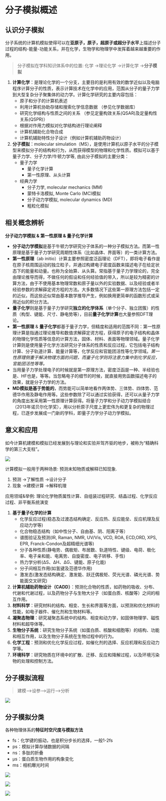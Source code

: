 # 分子模拟概述

## 认识分子模拟

分子系统的计算机模拟使得可以在**亚原子，原子，超原子或超分子水平**上描述分子过程的结构-能量-功能关系，并在化学，生物学和物理学中发挥着越来越重要的作用。

>分子模拟在学科知识体系中的位置: 化学 →理论化学 →计算化学 →**分子模拟**

1. **计算化学**：是理论化学的一个分支，主要目的是利用有效的数学近似以及电脑程序计算分子的性质，表示计算技术在化学中的应用，范围从分子的量子力学到大型复杂分子聚集体的动力学。计算化学研究的主要内容包括：
    - 原子和分子的计算机表述
    - 利用计算机协助存储和搜索化学信息数据 （参见化学数据库）
    - 研究化学结构与性质之间的关系 （参见定量构效关系(QSAR)及定量构性关系(QSPR)）
    - 根据对作用力模拟对化学结构进行理论阐释
    - 计算机辅助化合物合成
    - 计算机辅助特性分子设计（例如计算机辅助药物设计）
2. **分子模拟**：molecular simulation（MS），是使用计算机以原子水平的分子模型来模拟分子的结构和行为，从而获得模型的物理和化学性质。模拟可以基于量子力学、分子力学/牛顿力学等, 由此分子模拟的主要分类：
    - 量子力学
        - 量子化学计算
        - 第一性原理、从头计算
    - 经典力学
        - 分子力学, molecular mechanics (MM)
        - 蒙特卡洛模拟, Monte Carlo (MC)模拟
        - 分子动力学模拟, molecular dynamics (MD)
        - 粗粒化模拟

## 相关概念辨析

**分子动力学模拟 & 第一性原理 & 量子化学计算**

- **分子动力学模拟**是基于牛顿力学研究分子体系的一种分子模拟方法。而第一性原理是基于量子力学研究周期性体系（比如晶体、界面等）的一类计算方法。
- **第一性原理**（ab initio）计算主要参照密度泛函理论（DFT），即将电子看作是在原子核周围运动的独立粒子，并通过构建电子密度函数来描述电子在给定状态下的能量和动量。也称为全始算、从头算。常指基于量子力学理论的，完全由理论推导而得，不做任何的假设和任何经验值的带入，所以是较为精密的计算方法，由于不使用基本物理常数和原子量以外的实验数据、以及经验或者半经验参数的求解薛定谔方程的方法。大多数情况下这些第一原理方法包括一定的近似，而这些近似常由基本数学推导产生，例如换用更简单的函数形式或采用近似的积分方法。
- **量子化学**则是基于量子力学研究**独立的化学体系**（单个分子、独立团簇）的性质（构型、键能、尺寸、静电势等），目前**量子化学计算**也大量参照DFT理论。
- **第一性原理** & **量子化学**都基于量子力学，但精度和适用的范围不同：第一性原理计算是指通过理论推导和数值求解薛定谔方程，获得原子的电子结构和晶体的物理化学性质等信息的计算方法，固体、材料、表面等物理领域。量子化学计算则是使用量子化学方法研究分子体系的性质和反应过程，它包括电子结构计算、分子轨道计算、能量计算等，化学反应和官能团活性等化学领域。*第一性原理侧重于解决物理方面的问题，而量子化学则将注意力集中到化学反应，官能团活性等等。*
- 当用量子力学处理电子的时候就是第一原理方法，密度泛函是一种、半经验也是、HF也是，等等。当忽略电子的细节的时候，就直接用势函数描述电子的效果，就是分子力学的方法。
- **MD模拟是基于势能的**，而势能可以简单地看作两体势、三体势、四体势、范德华作用及静电作用等。这些参数除了可以通过实验获得，还可以从量子力学的角度出发采用第一性原理计算获得。将量子力学和分子动力学模拟结合（2013年诺贝尔化学奖），用以分析原子尺度上更宏伟为和更复杂的物理过程，已逐步发展成一门新的学科，即量子力学分子动力学模拟。

## 意义和应用

如今计算机建模和模拟已经发展到与理论和实验并驾齐驱的地步，被称为“精确科学的第三大支柱”。

![](_assets/ms.png)

计算模拟一般用于两种场景: 预测未知物质或解释已知现象.

1. 预测 ->了解性质 ->设计分子
2. 现象 ->建模计算 ->解释机理

应用领域&举例: 理论化学物质属性计算、自组装过程研究、结晶过程、化学反应过程、非平衡系统演变

1. **基于量子化学的计算**
   - 化学反应过程(稳态及过渡态结构确定、反应热、反应能垒、反应机理及反应动力学等)
   - 化合物稳态结构（如中性分子、自由基、阴、阳离子等）
   - 谱图验证及预测(IR, Raman, NMR, UV/Vis, VCD, ROA, ECD,ORD, XPS, EPR, Franck-Condon及超精细光谱等)
   - 分子各种性质(静电势、偶极矩、布居数、轨道特性、键级、电荷、极化率、电子亲和能、电离势、自旋密度、电子转移、手性)
   - 热力学分析(ΔS、ΔH、ΔG、键能、原子化能)
   - 分子间相互作用(如氢键及范德华作用)
   - 激发态(激发态结构确定、激发能、跃迁偶极矩、荧光光谱、磷光光谱、势能面交叉研究)
2. **计算机辅助药物设计（CADD）**：预测化合物的性质，如药物的吸收、分布、代谢和代谢过程，以及药物分子与生物大分子（如蛋白质、核酸等）之间的相互作用。
3. **材料科学**：研究材料的结构、相变、生长和界面等方面，以预测和优化材料的性能，如电子器件、催化剂和生物材料等。
4. **凝聚态物理**：研究凝聚态系统中的结构、相变和动力学，如固体物理学、磁性材料和超导体等。
5. **生物分子系统**：研究生物分子系统（如蛋白质、核酸和细胞等）的结构、功能和相互作用，以及生物分子系统在生物过程中的行为。
6. **化学工程**：预测和优化化学反应过程，如催化剂的选择、反应机理和反应动力学等。
7. **环境科学**：研究物质在环境中的扩散、迁移、反应和降解过程，以及环境污染物的处理和控制方法。

## 分子模拟流程

> 建模-->设参-->运行-->分析

![](_assets/ms-1.png)

## 分子模拟分类

各种物理体系的**特征时空尺度与模拟方法**

- fs：化学键的振动，也是积分步长的选择，一般1-2fs
- ps：模拟计算存储数据的间隔
- ns：多肽的折叠
- μs：蛋白质生物作用的构象变化
- ms：相机曝光时间

![](_assets/ms-2.png)

![](_assets/ms-3.png)

![](_assets/ms-4.png)
